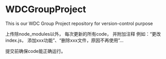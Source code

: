 # WDCGroupProject
This is our WDC Group Project repository for version-control purpose

上传除node_modules以外， 每次更新的所有code， 并附加注释 
			例如：“更改index.js， 添加xxx功能”、“删除xxx文件，原因不再使用”...

提交前确保code能正确运行。
